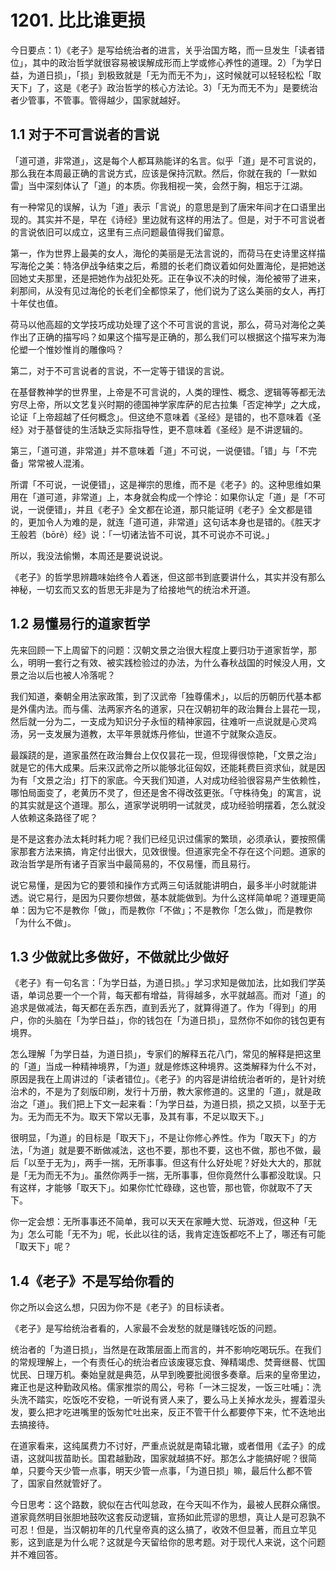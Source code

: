 # 1201. 比比谁更损

今日要点：1）《老子》是写给统治者的进言，关乎治国方略，而一旦发生「读者错位」，其中的政治哲学就很容易被误解成形而上学或修心养性的道理。2）「为学日益，为道日损」，「损」到极致就是「无为而无不为」，这时候就可以轻轻松松「取天下」了，这是《老子》政治哲学的核心方法论。3）「无为而无不为」是要统治者少管事，不管事。管得越少，国家就越好。

## 1.1 对于不可言说者的言说

「道可道，非常道」，这是每个人都耳熟能详的名言。似乎「道」是不可言说的，那么我在本周最正确的言说方式，应该是保持沉默。然后，你就在我的「一默如雷」当中深刻体认了「道」的本质。你我相视一笑，会然于胸，相忘于江湖。

有一种常见的误解，认为「道」表示「言说」的意思是到了唐宋年间才在口语里出现的。其实并不是，早在《诗经》里边就有这样的用法了。但是，对于不可言说者的言说依旧可以成立，这里有三点问题最值得我们留意。

第一，作为世界上最美的女人，海伦的美丽是无法言说的，而荷马在史诗里这样描写海伦之美：特洛伊战争结束之后，希腊的长老们商议着如何处置海伦，是把她送回她丈夫那里，还是把她作为战犯处死。正在争议不决的时候，海伦被带了进来，刹那间，从没有见过海伦的长老们全都惊呆了，他们说为了这么美丽的女人，再打十年仗也值。

荷马以他高超的文学技巧成功处理了这个不可言说的言说，那么，荷马对海伦之美作出了正确的描写吗？如果这个描写是正确的，那么我们可以根据这个描写来为海伦塑一个惟妙惟肖的雕像吗？

第二，对于不可言说者的言说，不一定等于错误的言说。

在基督教神学的世界里，上帝是不可言说的，人类的理性、概念、逻辑等等都无法穷尽上帝，所以文艺复兴时期的德国神学家库萨的尼古拉集「否定神学」之大成，论证「上帝超越了任何概念」。但这绝不意味着《圣经》是错的，也不意味着《圣经》对于基督徒的生活缺乏实际指导性，更不意味着《圣经》是不讲逻辑的。

第三，「道可道，非常道」并不意味着「道」不可说，一说便错。「错」与「不完备」常常被人混淆。

所谓「不可说，一说便错」，这是禅宗的思维，而不是《老子》的。这种思维如果用在「道可道，非常道」上，本身就会构成一个悖论：如果你认定「道」是「不可说，一说便错」，并且《老子》全文都在论道，那只能证明《老子》全文都是错的，更加令人为难的是，就连「道可道，非常道」这句话本身也是错的。《胜天才王般若（bōrě）经》说：「一切诸法皆不可说，其不可说亦不可说。」

所以，我没法偷懒，本周还是要说说说。

《老子》的哲学思辨趣味始终令人着迷，但这部书到底要讲什么，其实并没有那么神秘，一切玄而又玄的哲思无非是为了给接地气的统治术开道。

## 1.2 易懂易行的道家哲学

先来回顾一下上周留下的问题：汉朝文景之治很大程度上要归功于道家哲学，那么，明明一套行之有效、被实践检验过的办法，为什么春秋战国的时候没人用，文景之治以后也被人冷落呢？

我们知道，秦朝全用法家政策，到了汉武帝「独尊儒术」，以后的历朝历代基本都是外儒内法。而与儒、法两家齐名的道家，只在汉朝初年的政治舞台上昙花一现，然后就一分为二，一支成为知识分子永恒的精神家园，往难听一点说就是心灵鸡汤，另一支发展为道教，太平年景就炼丹修仙，世道不宁就聚众造反。

最蹊跷的是，道家虽然在政治舞台上仅仅昙花一现，但现得很惊艳，「文景之治」就是它的伟大成果。后来汉武帝之所以能够北征匈奴，还能耗费巨资求仙，就是因为有「文景之治」打下的家底。今天我们知道，人对成功经验很容易产生依赖性，哪怕局面变了，老黄历不灵了，但还是舍不得改弦更张。「守株待兔」的寓言，说的其实就是这个道理。那么，道家学说明明一试就灵，成功经验明摆着，怎么就没人依赖这条路径了呢？

是不是这套办法太耗时耗力呢？我们已经见识过儒家的繁琐，必须承认，要按照儒家那套方法来搞，肯定付出很大，见效很慢。但道家完全不存在这个问题。道家的政治哲学是所有诸子百家当中最简易的，不仅易懂，而且易行。

说它易懂，是因为它的要领和操作方式两三句话就能讲明白，最多半小时就能讲透。说它易行，是因为只要你想做，基本就能做到。为什么这样简单呢？道理更简单：因为它不是教你「做」，而是教你「不做」；不是教你「怎么做」，而是教你「为什么不做」。

## 1.3 少做就比多做好，不做就比少做好

《老子》有一句名言：「为学日益，为道日损。」学习求知是做加法，比如我们学英语，单词总要一个一个背，每天都有增益，背得越多，水平就越高。而对「道」的追求是做减法，每天都在丢东西，直到丢光了，就算得道了。作为「得到」的用户，你的头脑在「为学日益」，你的钱包在「为道日损」，显然你不如你的钱包更有境界。

怎么理解「为学日益，为道日损」，专家们的解释五花八门，常见的解释是把这里的「道」当成一种精神境界，「为道」就是修炼这种境界。这类解释为什么不对，原因是我在上周讲过的「读者错位」。《老子》的内容是讲给统治者听的，是针对统治术的，不是为了刻版印刷，发行十万册，教大家修道的。这里的「道」，就是政治之「道」。我们把上下文一起来看：「为学日益，为道日损，损之又损，以至于无为。无为而无不为。取天下常以无事，及其有事，不足以取天下。」

很明显，「为道」的目标是「取天下」，不是让你修心养性。作为「取天下」的方法，「为道」就是要不断做减法，这也不要，那也不要，这也不做，那也不做，最后「以至于无为」，两手一揣，无所事事。但这有什么好处呢？好处大大的，那就是「无为而无不为」。虽然你两手一揣，无所事事，但你竟然什么事都没耽误。只有这样，才能够「取天下」。如果你忙忙碌碌，这也管，那也管，你就取不了天下。

你一定会想：无所事事还不简单，我可以天天在家睡大觉、玩游戏，但这种「无为」怎么可能「无不为」呢，长此以往的话，我肯定连饭都吃不上了，哪还有可能「取天下」呢？

## 1.4《老子》不是写给你看的

你之所以会这么想，只因为你不是《老子》的目标读者。

《老子》是写给统治者看的，人家最不会发愁的就是赚钱吃饭的问题。

统治者的「为道日损」，当然是在政策层面上而言的，并不影响吃喝玩乐。在我们的常规理解上，一个有责任心的统治者应该废寝忘食、殚精竭虑、焚膏继晷、忧国忧民、日理万机。秦始皇就是典范，从早到晚要批阅很多奏章。后来的皇帝里边，雍正也是这种勤政风格。儒家推崇的周公，号称「一沐三捉发，一饭三吐哺」：洗头洗不踏实，吃饭吃不安稳，一听说有贤人来了，要么马上关掉水龙头，握着湿头发，要么把才吃进嘴里的饭匆忙吐出来，反正不管干什么都要停下来，忙不迭地出去搞接待。

在道家看来，这纯属费力不讨好，严重点说就是南辕北辙，或者借用《孟子》的成语，这就叫拔苗助长。国君越勤政，国家就越搞不好。那怎么才能搞好呢？很简单，只要今天少管一点事，明天少管一点事，「为道日损」嘛，最后什么都不管了，国家自然就管好了。

今日思考：这个路数，貌似在古代叫怠政，在今天叫不作为，最被人民群众痛恨。道家竟然明目张胆地鼓吹这套反动逻辑，宣扬如此荒谬的思想，真让人是可忍孰不可忍！但是，当汉朝初年的几代皇帝真的这么搞了，收效不但显著，而且立竿见影，这到底是为什么呢？这就是今天留给你的思考题。对于现代人来说，这个问题并不难回答。
